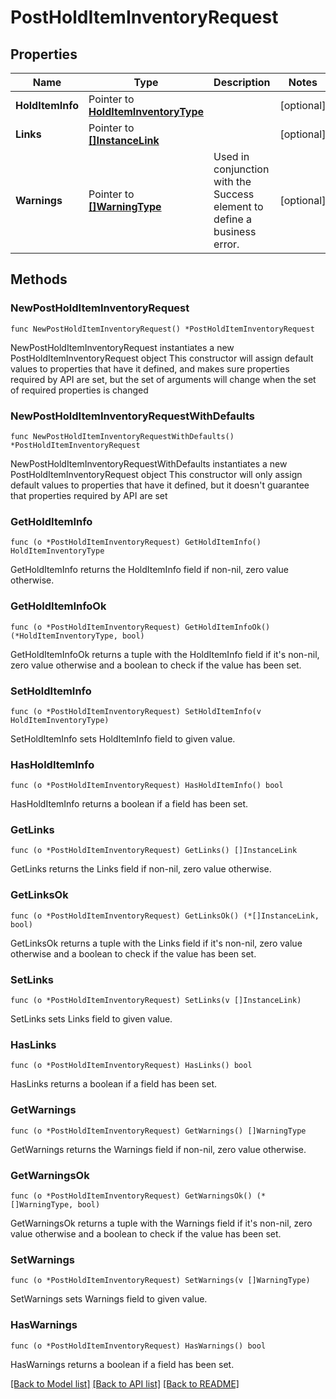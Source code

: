 # PostHoldItemInventoryRequest

## Properties

Name | Type | Description | Notes
------------ | ------------- | ------------- | -------------
**HoldItemInfo** | Pointer to [**HoldItemInventoryType**](HoldItemInventoryType.md) |  | [optional] 
**Links** | Pointer to [**[]InstanceLink**](InstanceLink.md) |  | [optional] 
**Warnings** | Pointer to [**[]WarningType**](WarningType.md) | Used in conjunction with the Success element to define a business error. | [optional] 

## Methods

### NewPostHoldItemInventoryRequest

`func NewPostHoldItemInventoryRequest() *PostHoldItemInventoryRequest`

NewPostHoldItemInventoryRequest instantiates a new PostHoldItemInventoryRequest object
This constructor will assign default values to properties that have it defined,
and makes sure properties required by API are set, but the set of arguments
will change when the set of required properties is changed

### NewPostHoldItemInventoryRequestWithDefaults

`func NewPostHoldItemInventoryRequestWithDefaults() *PostHoldItemInventoryRequest`

NewPostHoldItemInventoryRequestWithDefaults instantiates a new PostHoldItemInventoryRequest object
This constructor will only assign default values to properties that have it defined,
but it doesn't guarantee that properties required by API are set

### GetHoldItemInfo

`func (o *PostHoldItemInventoryRequest) GetHoldItemInfo() HoldItemInventoryType`

GetHoldItemInfo returns the HoldItemInfo field if non-nil, zero value otherwise.

### GetHoldItemInfoOk

`func (o *PostHoldItemInventoryRequest) GetHoldItemInfoOk() (*HoldItemInventoryType, bool)`

GetHoldItemInfoOk returns a tuple with the HoldItemInfo field if it's non-nil, zero value otherwise
and a boolean to check if the value has been set.

### SetHoldItemInfo

`func (o *PostHoldItemInventoryRequest) SetHoldItemInfo(v HoldItemInventoryType)`

SetHoldItemInfo sets HoldItemInfo field to given value.

### HasHoldItemInfo

`func (o *PostHoldItemInventoryRequest) HasHoldItemInfo() bool`

HasHoldItemInfo returns a boolean if a field has been set.

### GetLinks

`func (o *PostHoldItemInventoryRequest) GetLinks() []InstanceLink`

GetLinks returns the Links field if non-nil, zero value otherwise.

### GetLinksOk

`func (o *PostHoldItemInventoryRequest) GetLinksOk() (*[]InstanceLink, bool)`

GetLinksOk returns a tuple with the Links field if it's non-nil, zero value otherwise
and a boolean to check if the value has been set.

### SetLinks

`func (o *PostHoldItemInventoryRequest) SetLinks(v []InstanceLink)`

SetLinks sets Links field to given value.

### HasLinks

`func (o *PostHoldItemInventoryRequest) HasLinks() bool`

HasLinks returns a boolean if a field has been set.

### GetWarnings

`func (o *PostHoldItemInventoryRequest) GetWarnings() []WarningType`

GetWarnings returns the Warnings field if non-nil, zero value otherwise.

### GetWarningsOk

`func (o *PostHoldItemInventoryRequest) GetWarningsOk() (*[]WarningType, bool)`

GetWarningsOk returns a tuple with the Warnings field if it's non-nil, zero value otherwise
and a boolean to check if the value has been set.

### SetWarnings

`func (o *PostHoldItemInventoryRequest) SetWarnings(v []WarningType)`

SetWarnings sets Warnings field to given value.

### HasWarnings

`func (o *PostHoldItemInventoryRequest) HasWarnings() bool`

HasWarnings returns a boolean if a field has been set.


[[Back to Model list]](../README.md#documentation-for-models) [[Back to API list]](../README.md#documentation-for-api-endpoints) [[Back to README]](../README.md)



